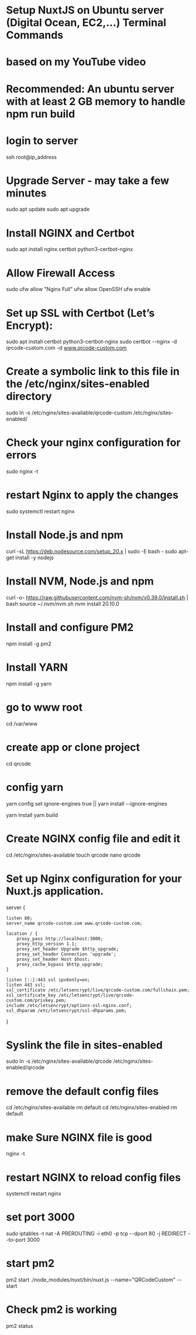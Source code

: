 
# Setup NuxtJS on Ubuntu server (Digital Ocean, EC2,...) Terminal Commands
# based on my YouTube video
# Recommended: An ubuntu server with at least 2 GB memory to handle npm run build

# login to server
ssh root@ip_address

# Upgrade Server - may take a few minutes
sudo apt update
sudo apt upgrade

# Install NGINX and Certbot
sudo apt install nginx certbot python3-certbot-nginx

# Allow Firewall Access
sudo ufw allow "Nginx Full"
ufw allow OpenSSH
ufw enable

# Set up SSL with Certbot (Let’s Encrypt):
sudo apt install certbot python3-certbot-nginx
sudo certbot --nginx -d qrcode-custom.com -d www.qrcode-custom.com

# Create a symbolic link to this file in the /etc/nginx/sites-enabled directory
sudo ln -s /etc/nginx/sites-available/qrcode-custom /etc/nginx/sites-enabled/

# Check your nginx configuration for errors
sudo nginx -t

# restart Nginx to apply the changes
sudo systemctl restart nginx

# Install Node.js and npm
curl -sL https://deb.nodesource.com/setup_20.x | sudo -E bash -
sudo apt-get install -y nodejs

#  Install NVM, Node.js and npm
curl -o- https://raw.githubusercontent.com/nvm-sh/nvm/v0.39.0/install.sh | bash
source ~/.nvm/nvm.sh
nvm install 20.10.0

# Install and configure PM2
npm install -g pm2

# Install YARN
npm install -g yarn

# go to www root
cd /var/www

# create app or clone project
cd  qrcode

# config yarn
yarn config set ignore-engines true || yarn install --ignore-engines

yarn install
yarn build

# Create NGINX config file and edit it
cd /etc/nginx/sites-available
touch qrcode
nano qrcode

# Set up Nginx configuration for your Nuxt.js application.

server {

    listen 80;
    server_name qrcode-custom.com www.qrcode-custom.com;

    location / {
        proxy_pass http://localhost:3000;
        proxy_http_version 1.1;
        proxy_set_header Upgrade $http_upgrade;
        proxy_set_header Connection 'upgrade';
        proxy_set_header Host $host;
        proxy_cache_bypass $http_upgrade;
    }

    listen [::]:443 ssl ipv6only=on;
    listen 443 ssl;
    ssl_certificate /etc/letsencrypt/live/qrcode-custom.com/fullchain.pem;
    ssl_certificate_key /etc/letsencrypt/live/qrcode-custom.com/privkey.pem;
    include /etc/letsencrypt/options-ssl-nginx.conf;
    ssl_dhparam /etc/letsencrypt/ssl-dhparams.pem;

}
# Syslink the file in sites-enabled
sudo ln -s /etc/nginx/sites-available/qrcode /etc/nginx/sites-enabled/qrcode


# remove the default config files
cd /etc/nginx/sites-available
rm default
cd /etc/nginx/sites-enabled
rm default


# make Sure NGINX file is good
nginx -t

# restart NGINX to reload config files
systemctl restart nginx


# set port 3000
sudo iptables -t nat -A PREROUTING -i eth0 -p tcp --dport 80 -j REDIRECT --to-port 3000


# start pm2
pm2 start ./node_modules/nuxt/bin/nuxt.js --name="QRCodeCustom" -- start

# Check pm2 is working
pm2 status
